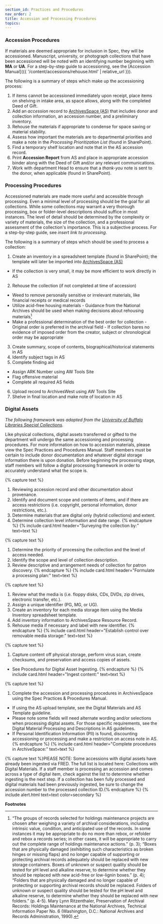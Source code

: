 ```yaml
---
section_id: Practices and Procedures
nav_order: 2
title: Accession and Processing Procedures
topics: 
---
```


### Accession Procedures

If materials are deemed appropriate for inclusion in Spec, they will be accessioned. Manuscript, university, or photograph collections that have been accessioned will be noted with an identifying number beginning with **MA** or **UA**. For a step-by-step guide to accessioning, see the [Accession Manual]({{ '/content/accessions/rehouse.html' | relative_url }}).

The following is a summary of steps which make up the accessioning process:  
1. If items cannot be accessioned immediately upon receipt, place items on shelving in intake area, as space allows, along with the completed Deed of Gift. 
2. Add an *accession* record to [ArchivesSpace (AS)](https://uidaho.libraryhost.com/admin) that includes donor and collection information, an accession number, and a preliminary inventory. 
3. Rehouse the materials if appropriate to condense for space saving or material stability. 
4. Assess how important the materials are to departmental priorities and make a note in the *Processing Prioritization List* (found in SharePoint). 
5. Find a temporary shelf location and note that in the AS accession record. 
6. Print **Accession Report** from AS and place in appropriate accession binder along with the Deed of Gift and/or any relevant communications. 
7. Work with department Head to ensure that a *thank-you* note is sent to the donor, when applicable (found in SharePoint). 

### Processing Procedures

Accessioned materials are made more useful and accessible through processing. Even a minimal level of processing should be the goal for all collections. While some collections may warrant a very thorough processing, box or folder-level descriptions should suffice in most instances. The level of detail should be determined by the complexity or variety of materials, the size of the collection, and a professional assessment of the collection's importance. This is a subjective process. For a step-by-step guide, see *insert link to processing*.  

The following is a summary of steps which should be used to process a collection:  

1. Create an inventory in a spreadsheet template (found in SharePoint); the template will later be imported into [ArchivesSpace (AS)](https://uidaho.libraryhost.com/admin)
- If the collection is very small, it may be more efficient to work directly in AS 
2. Rehouse the collection (if not completed at time of accession) 
- Weed to remove personally sensitive or irrelevant materials, like financial receipts or medical records 
- Utilize acid-free housing materials
        - Guidance from the National Archives should be used when making decisions about rehousing materials[^1]
- Make a professional determination of the best order for collection 
        - Original order is preferred in the archival field 
        - If collection bares no evidence of imposed order from the creator, subject or chronological order may be appropriate 
3. Create summary, scope of contents, biographical/historical statements in AS 
4. Identify subject tags in AS 
5. Complete finding aid 
- Assign ARK Number using AW Tools Site 
- Flag offensive material 
- Complete all required AS fields 
6. Upload record to ArchivesWest using AW Tools Site 
7. Shelve in final location and make note of location in AS

### Digital Assets
*The following framework was adapted from the [University of Buffalo Libraries Special Collections](https://research.lib.buffalo.edu/digitalpreservation/processing).*

Like physical collections, digital assets transferred or gifted to the department will undergo the same accessioning and processing procedures. For more information on how to accession materials, please view the Spec Practices and Procedures Manual. Staff members must be certain to include donor documentation and whatever digital storage information there is upon donation. Before beginning the processing stage, staff members will follow a digital processing framework in order to accurately understand what the scope is.

{% capture text %}
1. Reviewing accession record and other documentation about provenance.
2. Identify and document scope and contents of items, and if there are access restrictions (i.e. copyright, personal information, donor restrictions, etc.). 
3. Determine materials that are digital only (hybrid collections) and extent. 
4. Determine collection level information and date range. 
{% endcapture %}
{% include card.html header="Surveying the collection by:" text=text %}

{% capture text %}
1. Determine the priority of processing the collection and the level of access needed. 
2. Identify the scope and level of collection description. 
3. Review descriptive and arrangement needs of collection for patron discovery. 
{% endcapture %}
{% include card.html header="Formulate a processing plan:" text=text %}

{% capture text %}
1. Review what the media is (i.e. floppy disks, CDs, DVDs, zip drives, electronic transfer, etc.). 
2. Assign a unique identifier (PG, MG, or UG). 
3. Create an inventory for each media storage item using the Media Inventory spreadsheet template. 
4. Add inventory information to ArchivesSpace Resource Record. 
5. Rehouse media if necessary and label with new identifier. 
{% endcapture %}
{% include card.html header="Establish control over removable media storage:" text=text %}

{% capture text %}
1. Capture content off physical storage, perform virus scan, create checksums, and preservation and access copies of assets. 
- See Procedures for Digital Asset Ingesting. 
{% endcapture %}
{% include card.html header="Ingest content:" text=text %}

{% capture text %}
1. Complete the accession and processing procedures in ArchivesSpace using the Spec Practices & Procedures Manual. 
- If using the AS upload template, see the Digital Materials and AS Template guideline. 
- Please note some fields will need alternate wording and/or selections when processing digital assets. For those specific requirements, see the Digital Material Processing and Descriptions in AS guidelines. 
- If Personal Identification Information (PII) is found, discounting accessioning or processing and make a restriction on access note in AS. 
{% endcapture %}
{% include card.html header="Complete procedures in ArchiveSpace:" text=text %}

{% capture text %}PlEASE NOTE: 
Some accessions with digital assets have already been ingested via FRED. The full list is located here: Collections with Digital Materials. If a staff member is processing an accession and comes across a type of digital item, check against the list to determine whether ingesting is the next step. If a collection has been fully processed and digital materials had been previously ingested, be sure to change the accession number to the processed collection ID.{% endcapture %}
{% include alert.html text=text color=secondary %}

**Footnotes**

[^1]: “The groups of records selected for holdings maintenance projects are chosen after weighing a variety of archival considerations, including intrinsic value, condition, and anticipated use of the records. In some instances it may be appropriate to do no more than rebox, or refolder and rebox a records series; in other cases, it will be appropriate to carry out the complete range of holdings maintenance actions.” (p. 3); “Boxes that are physically damaged (exhibiting such characteristics as broken hinges or missing flaps) and no longer capable of supporting or protecting archival records adequately should be replaced with new storage containers. Boxes of unknown or suspect quality should be tested for pH level and alkaline reserve, to determine whether they should be replaced with new acid-free or low-lignin boxes.” (p. 4); “Folders that are physically damaged and no longer capable of protecting or supporting archival records should be replaced. Folders of unknown or suspect quality should be tested for the pH level and alkaline reserve, to determine whether they should be replaced with new folders.” (p. 4-5). Mary Lynn Ritzenthaler, Preservation of Archival Records: Holdings Maintenance at the National Archives, Technical Information Paper No. 6 (Washington, D.C.: National Archives and Records Administration, 1990).  